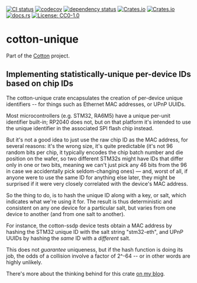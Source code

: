 [![CI status](https://github.com/pdh11/cotton/actions/workflows/ci.yml/badge.svg)](https://github.com/pdh11/cotton/actions)
[![codecov](https://codecov.io/gh/pdh11/cotton/branch/main/graph/badge.svg?token=SMSZEPGRHA)](https://codecov.io/gh/pdh11/cotton)
[![dependency status](https://deps.rs/repo/github/pdh11/cotton/status.svg)](https://deps.rs/repo/github/pdh11/cotton)
[![Crates.io](https://img.shields.io/crates/v/cotton-unique)](https://crates.io/crates/cotton-unique)
[![Crates.io](https://img.shields.io/crates/d/cotton-unique)](https://crates.io/crates/cotton-unique)
[![docs.rs](https://img.shields.io/docsrs/cotton-unique)](https://docs.rs/cotton-unique/latest/cotton_unique/)
[![License: CC0-1.0](https://img.shields.io/badge/License-CC0_1.0-lightgrey.svg)](http://creativecommons.org/publicdomain/zero/1.0/)

# cotton-unique

Part of the [Cotton](https://github.com/pdh11/cotton) project.

## Implementing statistically-unique per-device IDs based on chip IDs

The cotton-unique crate encapsulates the creation of per-device unique
identifiers -- for things such as Ethernet MAC addresses, or UPnP UUIDs.

Most microcontrollers (e.g. STM32, RA6M5) have a unique per-unit
identifier built-in; RP2040 does not, but on that platform it's intended
to use the unique identifier in the associated SPI flash chip instead.

But it's not a good idea to just use the raw chip ID as the MAC
address, for several reasons: it's the wrong size, it's quite
predictable (it's not 96 random bits per chip, it typically
encodes the chip batch number and die position on the wafer, so
two different STM32s might have IDs that differ only in one or two
bits, meaning we can't just pick any 46 bits from the 96 in case
we accidentally pick seldom-changing ones) — and, worst of all, if
anyone were to use the same ID for anything else later, they might
be surprised if it were very closely correlated with the device's
MAC address.

So the thing to do, is to hash the unique ID along with a key, or
salt, which indicates what we're using it for. The result is thus
deterministic and consistent on any one device for a particular
salt, but varies from one device to another (and from one salt to
another).

For instance, the cotton-ssdp device tests obtain a MAC address by
hashing the STM32 unique ID with the salt string "stm32-eth", and
UPnP UUIDs by hashing the _same_ ID with a _different_ salt.

This does not _guarantee_ uniqueness, but if the hash function is
doing its job, the odds of a collision involve a factor of 2^-64 --
or in other words are highly unlikely.

There's more about the thinking behind for this crate [on my
blog](https://pdh11.blogspot.com/2024/03/system-tests-2.html).
